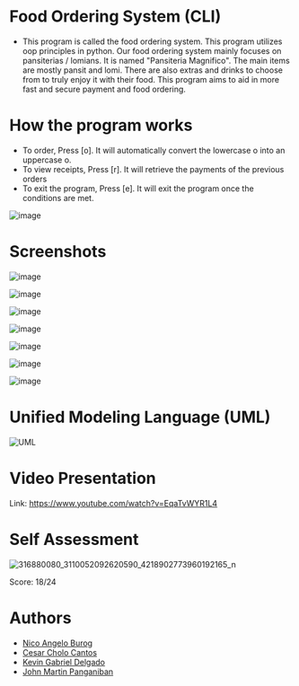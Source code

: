 # Food Ordering System (CLI)

* This program is called the food ordering system. This program utilizes oop principles in python. Our food ordering system mainly focuses on pansiterias / lomians. It is named "Pansiteria Magnifico". The main items are mostly pansit and lomi. There are also extras and drinks to choose from to truly enjoy it with their food. This program aims to aid in more fast and secure payment and food ordering.


# How the program works
* To order, Press [o]. It will automatically convert the lowercase o into an uppercase o.
* To view receipts, Press [r]. It will retrieve the payments of the previous orders
* To exit the program, Press [e]. It will exit the program once the conditions are met.

![image](https://user-images.githubusercontent.com/113867969/206911337-30589c97-3496-40e0-8b57-ade9d7dd11f5.png)

# Screenshots
![image](https://user-images.githubusercontent.com/113867969/206911406-e5969535-15c6-4c78-887b-02e512492729.png)

![image](https://user-images.githubusercontent.com/113867969/206911423-0791f015-88f1-4866-8fef-2f543bcb2105.png)

![image](https://user-images.githubusercontent.com/113867969/206911517-024cc053-9820-4834-a280-3bf4e6834c38.png)

![image](https://user-images.githubusercontent.com/113867969/206911531-0b22a656-60ae-4afa-b6da-bb8c8c311aa1.png)

![image](https://user-images.githubusercontent.com/113867969/206911554-85502069-9ae2-4273-b2ee-61eaf2afa709.png)

![image](https://user-images.githubusercontent.com/113867969/206911629-ca0257e4-ab4e-43ee-8d85-71239c12c0aa.png)

![image](https://user-images.githubusercontent.com/113867969/206911667-7f79838e-45be-4506-a842-e413fe5040fb.png)

# Unified Modeling Language (UML)
![UML](https://user-images.githubusercontent.com/113867969/206939153-f5afd3e5-f2a0-4abd-a6d9-3a1fe4690c55.png)

# Video Presentation
Link: https://www.youtube.com/watch?v=EqaTvWYR1L4

# Self Assessment
![316880080_3110052092620590_4218902773960192165_n](https://user-images.githubusercontent.com/113867969/206981868-44cec5c6-7f7d-4574-8a3d-9a179f37a600.png)

Score: 18/24
# Authors
* [Nico Angelo Burog](https://github.com/NicoAngeloBurog)
* [Cesar Cholo Cantos](https://github.com/CholoCantos)
* [Kevin Gabriel Delgado](https://github.com/KevinGabrielDelgado)
* [John Martin Panganiban](https://github.com/johnmartinpogi)
